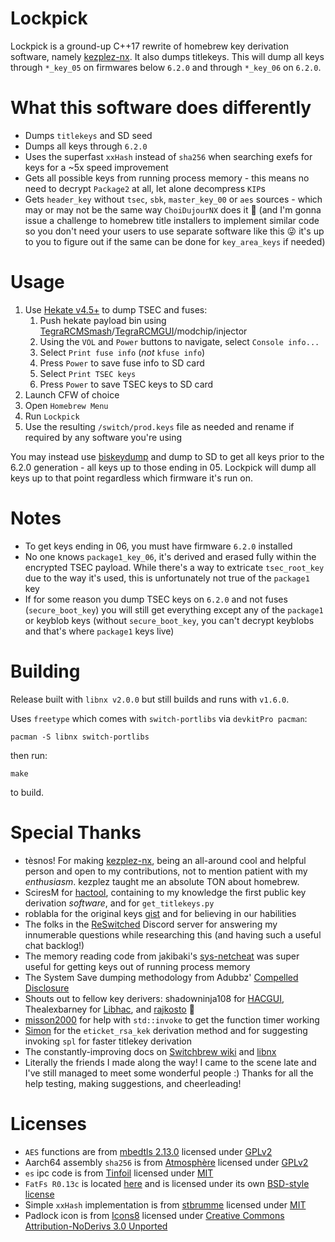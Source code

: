 Lockpick
=
Lockpick is a ground-up C++17 rewrite of homebrew key derivation software, namely [kezplez-nx](https://github.com/tesnos/kezplez-nx). It also dumps titlekeys. This will dump all keys through `*_key_05` on firmwares below `6.2.0` and through `*_key_06` on `6.2.0`.

What this software does differently
=
* Dumps `titlekeys` and SD seed
* Dumps all keys through `6.2.0`
* Uses the superfast `xxHash` instead of `sha256` when searching exefs for keys for a ~5x speed improvement
* Gets all possible keys from running process memory - this means no need to decrypt `Package2` at all, let alone decompress `KIP`s
* Gets `header_key` without `tsec`, `sbk`, `master_key_00` or `aes` sources - which may or may not be the same way `ChoiDujourNX` does it :eyes: (and I'm gonna issue a challenge to homebrew title installers to implement similar code so you don't need your users to use separate software like this :stuck_out_tongue_winking_eye: it's up to you to figure out if the same can be done for `key_area_keys` if needed)

Usage
=
1. Use [Hekate v4.5+](https://github.com/CTCaer/hekate/releases) to dump TSEC and fuses:
    1. Push hekate payload bin using [TegraRCMSmash](https://github.com/rajkosto/TegraRcmSmash)/[TegraRCMGUI](https://github.com/eliboa/TegraRcmGUI)/modchip/injector
    2. Using the `VOL` and `Power` buttons to navigate, select `Console info...`
    3. Select `Print fuse info` (_not_ `kfuse info`)
    4. Press `Power` to save fuse info to SD card
    5. Select `Print TSEC keys`
    6. Press `Power` to save TSEC keys to SD card
2. Launch CFW of choice
3. Open `Homebrew Menu`
4. Run `Lockpick`
5. Use the resulting `/switch/prod.keys` file as needed and rename if required by any software you're using

You may instead use [biskeydump](https://github.com/rajkosto/biskeydump) and dump to SD to get all keys prior to the 6.2.0 generation - all keys up to those ending in 05. Lockpick will dump all keys up to that point regardless which firmware it's run on.

Notes
=
* To get keys ending in 06, you must have firmware `6.2.0` installed
* No one knows `package1_key_06`, it's derived and erased fully within the encrypted TSEC payload. While there's a way to extricate `tsec_root_key` due to the way it's used, this is unfortunately not true of the `package1` key
* If for some reason you dump TSEC keys on `6.2.0` and not fuses (`secure_boot_key`) you will still get everything except any of the `package1` or keyblob keys (without `secure_boot_key`, you can't decrypt keyblobs and that's where `package1` keys live)

Building
=
Release built with `libnx v2.0.0` but still builds and runs with `v1.6.0`.

Uses `freetype` which comes with `switch-portlibs` via `devkitPro pacman`:
```
pacman -S libnx switch-portlibs
```
then run:
```
make
```
to build.

Special Thanks
=
* tèsnos! For making [kezplez-nx](https://github.com/tesnos/kezplez-nx), being an all-around cool and helpful person and open to my contributions, not to mention patient with my *enthusiasm*. kezplez taught me an absolute TON about homebrew.
* SciresM for [hactool](https://github.com/SciresM/hactool), containing to my knowledge the first public key derivation *software*, and for `get_titlekeys.py`
* roblabla for the original keys [gist](https://gist.github.com/roblabla/d8358ab058bbe3b00614740dcba4f208) and for believing in our habilities
* The folks in the [ReSwitched](https://reswitched.team/) Discord server for answering my innumerable questions while researching this (and having such a useful chat backlog!)
* The memory reading code from jakibaki's [sys-netcheat](https://github.com/jakibaki/sys-netcheat) was super useful for getting keys out of running process memory
* The System Save dumping methodology from Adubbz' [Compelled Disclosure](https://github.com/Adubbz/Compelled-Disclosure)
* Shouts out to fellow key derivers: shadowninja108 for [HACGUI](https://github.com/shadowninja108/HACGUI), Thealexbarney for [Libhac](https://github.com/Thealexbarney/LibHac), and [rajkosto](https://github.com/rajkosto/) :eyes:
* [misson2000](https://github.com/misson20000) for help with `std::invoke` to get the function timer working
* [Simon](https://github.com/simontime) for the `eticket_rsa_kek` derivation method and for suggesting invoking `spl` for faster titlekey derivation
* The constantly-improving docs on [Switchbrew wiki](https://switchbrew.org/wiki/) and [libnx](https://switchbrew.github.io/libnx/files.html)
* Literally the friends I made along the way! I came to the scene late and I've still managed to meet some wonderful people :) Thanks for all the help testing, making suggestions, and cheerleading!

Licenses
=
* `AES` functions are from [mbedtls 2.13.0](https://tls.mbed.org/) licensed under [GPLv2](source/mbedtls/gpl-2.0.txt)
* Aarch64 assembly `sha256` is from [Atmosphère](https://github.com/atmosphere-NX/Atmosphere) licensed under [GPLv2](https://github.com/Atmosphere-NX/Atmosphere/blob/master/LICENSE)
* `es` ipc code is from [Tinfoil](https://github.com/Adubbz/Tinfoil) licensed under [MIT](https://github.com/Adubbz/Tinfoil/blob/master/LICENSE)
* `FatFs R0.13c` is located [here](http://elm-chan.org/fsw/ff/00index_e.html) and is licensed under its own [BSD-style license](source/fatfs/LICENSE.txt)
* Simple `xxHash` implementation is from [stbrumme](https://github.com/stbrumme/xxhash) licensed under [MIT](https://github.com/stbrumme/xxhash/blob/master/LICENSE)
* Padlock icon is from [Icons8](https://icons8.com/) licensed under [Creative Commons Attribution-NoDerivs 3.0 Unported](https://creativecommons.org/licenses/by-nd/3.0/)